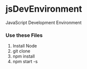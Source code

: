 # jsDevEnvironment
JavaScript Development Environment

<h3>Use these Files</h3>
<ol>
  <li>Install Node</li>
  <li>git clone </li>
  <li>npm install</li>
  <li>npm start -s</li>
</ol>

